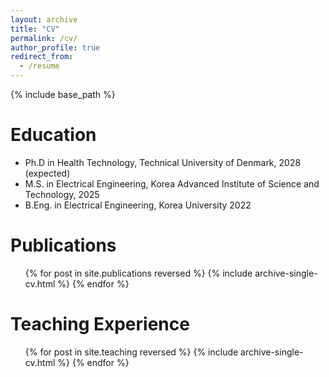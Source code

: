 ```yaml
---
layout: archive
title: "CV"
permalink: /cv/
author_profile: true
redirect_from:
  - /resume
---
```


{% include base_path %}

Education
======
* Ph.D in Health Technology, Technical University of Denmark, 2028 (expected)
* M.S. in Electrical Engineering, Korea Advanced Institute of Science and Technology, 2025
* B.Eng. in Electrical Engineering, Korea University 2022
  
Publications
======
  <ul>{% for post in site.publications reversed %}
    {% include archive-single-cv.html %}
  {% endfor %}</ul>
  
Teaching Experience
======
  <ul>{% for post in site.teaching reversed %}
    {% include archive-single-cv.html %}
  {% endfor %}</ul>
  
